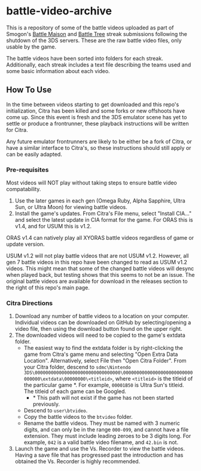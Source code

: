 # battle-video-archive
This is a repository of some of the battle videos uploaded as part of Smogon's [Battle Maison](https://www.smogon.com/forums/threads/battle-maison-discussion-records.3492706/) and [Battle Tree](https://www.smogon.com/forums/threads/battle-tree-discussion-and-records.3587215/) streak submissions following the shutdown of the 3DS servers. These are the raw battle video files, only usable by the game.

The battle videos have been sorted into folders for each streak. Additionally, each streak includes a text file describing the teams used and some basic information about each video.

## How To Use
In the time between videos starting to get downloaded and this repo's initialization, Citra has been killed and some forks or new offshoots have come up.
Since this event is fresh and the 3DS emulator scene has yet to settle or produce a frontrunner, these playback instructions will be written for Citra.

Any future emulator frontrunners are likely to be either be a fork of Citra, or have a similar interface to Citra's, so these instructions should still apply or can be easily adapted.

### Pre-requisites
Most videos will NOT play without taking steps to ensure battle video compatability.
1. Use the later games in each gen (Omega Ruby, Alpha Sapphire, Ultra Sun, or Ultra Moon) for viewing battle videos.
2. Install the game's updates. From Citra's File menu, select "Install CIA..." and select the latest update in CIA format for the game. For ORAS this is v1.4, and for USUM this is v1.2.

ORAS v1.4 can natively play all XYORAS battle videos regardless of game or update version.

USUM v1.2 will not play battle videos that are not USUM v1.2. However, all gen 7 battle videos in this repo have been changed to read as USUM v1.2 videos. This might mean that some of the changed battle videos will desync when played back, but testing shows that this seems to not be an issue. The original battle videos are available for download in the releases section to the right of this repo's main page.

### Citra Directions
1. Download any number of battle videos to a location on your computer. Individual videos can be downloaded on GitHub by selecting/opening a video file, then using the download button found on the upper right.
2. The downloaded videos will need to be copied to the game's extdata folder.
   - The easiest way to find the extdata folder is by right-clicking the game from Citra's game menu and selecting "Open Extra Data Location".
      Alternatively, select File then "Open Citra Folder". From your Citra folder, descend to `sdmc\Nintendo 3DS\00000000000000000000000000000000\00000000000000000000000000000000\extdata\00000000\<titleid>`, where `<titleid>` is the titleid of the particular game *. For example, `00001B50` is Ultra Sun's titleid. The titleid of each game can be Googled.
     - \* This path will not exist if the game has not been started previously.
   - Descend to `user\btvideo`.
   - Copy the battle videos to the `btvideo` folder.
   - Rename the battle videos. They must be named with 3 numeric digits, and can only be in the range `000-099`, and cannot have a file extension. They must include leading zeroes to be 3 digits long. For example, `042` is a valid battle video filename, and `42.bin` is not.
3. Launch the game and use the Vs. Recorder to view the battle videos. Having a save file that has progressed past the introduction and has obtained the Vs. Recorder is highly recommended.
